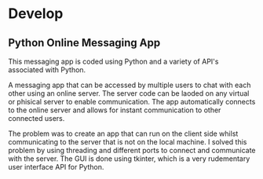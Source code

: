 # Develop 
## Python Online Messaging App

This messaging app is coded using Python and a variety of API's associated with Python.

A messaging app that can be accessed by multiple users to chat with each other using an online server.
The server code can be laoded on any virtual or phisical server to enable communication.
The app automatically connects to the online server and allows for instant communication  to other connected users.

The problem was to create an app that can run on the client side whilst communicating to the server that is not on the local machine.
I solved this problem by using threading and different ports to connect and communicate with the server.
The GUI is done using tkinter, which is a very rudementary user interface API for Python.
